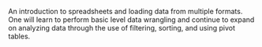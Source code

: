 An introduction to spreadsheets and loading data from multiple formats. One will learn to perform basic level data wrangling and continue to expand on analyzing data through the use of filtering, sorting, and using pivot tables.
